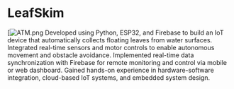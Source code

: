 # LeafSkim
[![ATM.png](https://i.postimg.cc/CKj79Ybx/image-2025-06-18-140038081.png)
Developed using Python, ESP32, and Firebase to build an IoT device that automatically collects floating leaves from water surfaces.
Integrated real-time sensors and motor controls to enable autonomous movement and obstacle avoidance.
Implemented real-time data synchronization with Firebase for remote monitoring and control via mobile or web dashboard.
Gained hands-on experience in hardware-software integration, cloud-based IoT systems, and embedded system design.
